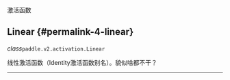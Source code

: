 激活函数

## Linear {#permalink-4-linear}

_class_`paddle.v2.activation.Linear`

线性激活函数（Identity激活函数别名）。貌似啥都不干？

---



